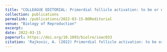 ```yaml
---
title: "COLLEAGUE EDITORIAL: Primordial follicle activation: to be or not to be takes another twist."
collection: publications
permalink: /publications/2022-03-15-BOReditorial
venue: "Biology of Reproduction"
excerpt:
date: 2022-03-15
paperurl: https://doi.org/10.1093/biolre/ioac033
citation: 'Rajkovic, A. (2022) Primordial follicle activation: to be or not to be takes another twist. BOR, 2022: 1-3'
---
```

